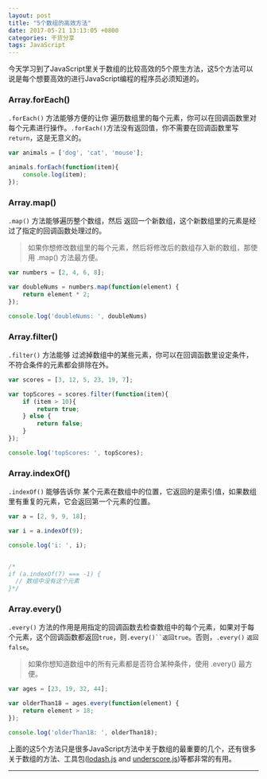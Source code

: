 ```yaml
---
layout: post
title: "5个数组的高效方法"
date: 2017-05-21 13:13:05 +0800
categories: 干货分享
tags: JavaScript
---
```



今天学习到了JavaScript里关于数组的比较高效的5个原生方法，这5个方法可以说是每个想要高效的进行JavaScript编程的程序员必须知道的。<!-- more -->

### Array.forEach()

`.forEach()` 方法能够方便的让你 遍历数组里的每个元素，你可以在回调函数里对每个元素进行操作。`.forEach()`方法没有返回值，你不需要在回调函数里写`return`，这是无意义的。

```js
var animals = ['dog', 'cat', 'mouse'];

animals.forEach(function(item){
    console.log(item);
});
```

### Array.map()

`.map()` 方法能够遍历整个数组，然后 返回一个新数组，这个新数组里的元素是经过了指定的回调函数处理过的。

> 如果你想修改数组里的每个元素，然后将修改后的数组存入新的数组，那使用 .map() 方法最方便。

```js
var numbers = [2, 4, 6, 8];

var doubleNums = numbers.map(function(element) {
    return element * 2;
});

console.log('doubleNums: ', doubleNums)
```

### Array.filter()

`.filter()` 方法能够 过滤掉数组中的某些元素，你可以在回调函数里设定条件，不符合条件的元素都会排除在外。

```js
var scores = [3, 12, 5, 23, 19, 7];

var topScores = scores.filter(function(item){
    if (item > 10){
        return true;
    } else {
        return false;
    }
});

console.log('topScores: ', topScores);
```

### Array.indexOf()

`.indexOf()` 能够告诉你 某个元素在数组中的位置，它返回的是索引值，如果数组里有重复的元素，它会返回第一个元素的位置。

```js
var a = [2, 9, 9, 18];

var i = a.indexOf(9);

console.log('i: ', i);


/*
if (a.indexOf(7) === -1) {
  // 数组中没有这个元素
}*/
```

### Array.every()

`.every()` 方法的作用是用指定的回调函数去检查数组中的每个元素，如果对于每个元素，这个回调函数都返回`true`，则`.every()``返回true`。否则，`.every()` `返回false`。

> 如果你想知道数组中的所有元素都是否符合某种条件，使用 .every() 最方便。

```js
var ages = [23, 19, 32, 44];

var olderThan18 = ages.every(function(element) {
    return element > 18;
});

console.log('olderThan18: ', olderThan18);
```

上面的这5个方法只是很多JavaScript方法中关于数组的最重要的几个，还有很多关于数组的方法、工具包([lodash.js](https://lodash.com/) and [underscore.js](http://underscorejs.org/))等都非常的有用。

<hr>